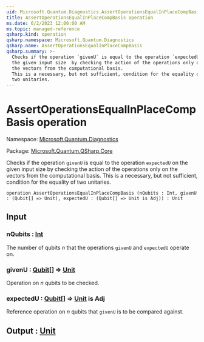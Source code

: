 ```yaml
---
uid: Microsoft.Quantum.Diagnostics.AssertOperationsEqualInPlaceCompBasis
title: AssertOperationsEqualInPlaceCompBasis operation
ms.date: 6/2/2023 12:00:00 AM
ms.topic: managed-reference
qsharp.kind: operation
qsharp.namespace: Microsoft.Quantum.Diagnostics
qsharp.name: AssertOperationsEqualInPlaceCompBasis
qsharp.summary: >-
  Checks if the operation `givenU` is equal to the operation `expectedU` on
  the given input size  by checking the action of the operations only on
  the vectors from the computational basis.
  This is a necessary, but not sufficient, condition for the equality of
  two unitaries.
---
```


# AssertOperationsEqualInPlaceCompBasis operation

Namespace: [Microsoft.Quantum.Diagnostics](xref:Microsoft.Quantum.Diagnostics)

Package: [Microsoft.Quantum.QSharp.Core](https://nuget.org/packages/Microsoft.Quantum.QSharp.Core)


Checks if the operation `givenU` is equal to the operation `expectedU` onthe given input size  by checking the action of the operations only onthe vectors from the computational basis.This is a necessary, but not sufficient, condition for the equality oftwo unitaries.

```qsharp
operation AssertOperationsEqualInPlaceCompBasis (nQubits : Int, givenU : (Qubit[] => Unit), expectedU : (Qubit[] => Unit is Adj)) : Unit
```


## Input

### nQubits : [Int](xref:microsoft.quantum.qsharp.valueliterals#int-literals)

The number of qubits $n$ that the operations `givenU` and `expectedU` operate on.


### givenU : [Qubit](xref:microsoft.quantum.qsharp.valueliterals#qubit-literals)[] => [Unit](xref:microsoft.quantum.qsharp.valueliterals#unit-literal) 

Operation on $n$ qubits to be checked.


### expectedU : [Qubit](xref:microsoft.quantum.qsharp.valueliterals#qubit-literals)[] => [Unit](xref:microsoft.quantum.qsharp.valueliterals#unit-literal)  is Adj

Reference operation on $n$ qubits that `givenU` is to be compared against.



## Output : [Unit](xref:microsoft.quantum.qsharp.valueliterals#unit-literal)

